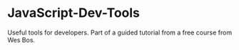 # JavaScript-Dev-Tools
Useful tools for developers. Part of a guided tutorial from a free course from Wes Bos.
